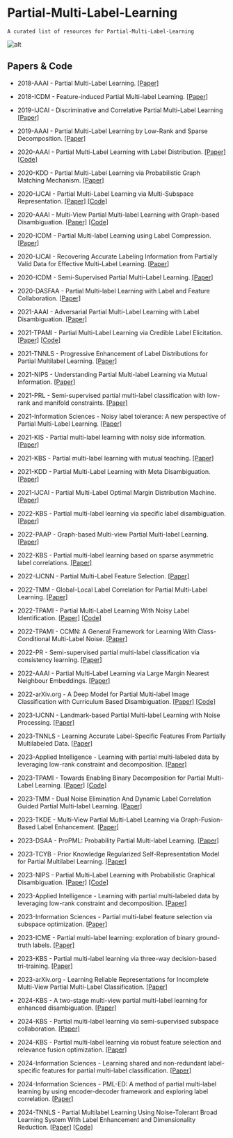 # Partial-Multi-Label-Learning
    A curated list of resources for Partial-Multi-Label-Learning
![alt](https://github.com/zhongjingyu1/Partial-Multi-Label-Learning/blob/main/Number_of_papers_published_on_partial_multi-label_learning.png)
## Papers & Code
* 2018-AAAI - Partial Multi-Label Learning. [[Paper]](https://aaai.org/papers/11644-partial-multi-label-learning/)
- 2018-ICDM - Feature-induced Partial Multi-label Learning. [[Paper]](https://cs.gmu.edu/~carlotta/publications/ICDM18_fPML.pdf) 
* 2019-IJCAI - Discriminative and Correlative Partial Multi-Label Learning [[Paper]](https://www.ijcai.org/Proceedings/2019/0512.pdf)
- 2019-AAAI - Partial Multi-Label Learning by Low-Rank and Sparse Decomposition. [[Paper]](https://aaai.org/papers/05016-partial-multi-label-learning-by-low-rank-and-sparse-decomposition/)
* 2020-AAAI - Partial Multi-Label Learning with Label Distribution. [[Paper]](https://aaai.org/papers/06510-partial-multi-label-learning-with-label-distribution/) [[Code]](https://github.com/palm-ml/PML_LD)
- 2020-KDD - Partial Multi-Label Learning via Probabilistic Graph Matching Mechanism. [[Paper]](https://www.kdd.org/kdd2020/accepted-papers/view/partial-multi-label-learning-via-probabilistic-graph-matching-mechanism)
* 2020-IJCAI - Partial Multi-Label Learning via Multi-Subspace Representation. [[Paper]](https://www.ijcai.org/Proceedings/2020/0362.pdf) [[Code]](https://github.com/SZU-AdvTech-2022/046-Partial-Multi-label-Learning-via-Multi-subspace-Representation)
- 2020-AAAI - Multi-View Partial Multi-label Learning with Graph-based Disambiguation. [[Paper]](http://palm.seu.edu.cn/zhangml/files/AAAI'20b.pdf) [[Code]](https://palm.seu.edu.cn/zhangml/) 
* 2020-ICDM - Partial Multi-label Learning using Label Compression. [[Paper]](https://repository.kaust.edu.sa/server/api/core/bitstreams/eab71b27-5fb0-4ccb-b19f-ac8a393b377d/content)
- 2020-IJCAI - Recovering Accurate Labeling Information from Partially Valid Data for Effective Multi-Label Learning. [[Paper]](https://arxiv.org/pdf/2006.11488.pdf)
* 2020-ICDM - Semi-Supervised Partial Multi-Label Learning. [[Paper]](https://ieeexplore.ieee.org/abstract/document/9338377)
- 2020-DASFAA - Partial Multi-label Learning with Label and Feature Collaboration. [[Paper]](https://link.springer.com/chapter/10.1007/978-3-030-59410-7_41)
* 2021-AAAI - Adversarial Partial Multi-Label Learning with Label Disambiguation. [[Paper]](https://aaai.org/papers/10568-adversarial-partial-multi-label-learning-with-label-disambiguation/)
- 2021-TPAMI - Partial Multi-Label Learning via Credible Label Elicitation. [[Paper]](https://ieeexplore.ieee.org/document/9057438) [[Code]](https://palm.seu.edu.cn/zhangml/)
* 2021-TNNLS - Progressive Enhancement of Label Distributions for Partial Multilabel Learning. [[Paper]](https://ieeexplore.ieee.org/document/9615493)
- 2021-NIPS - Understanding Partial Multi-label Learning via Mutual Information. [[Paper]](https://proceedings.neurips.cc/paper/2021/file/217c0e01c1828e7279051f1b6675745d-Paper.pdf)
* 2021-PRL - Semi-supervised partial multi-label classification with low-rank and manifold constraints. [[Paper]](https://www.sciencedirect.com/science/article/pii/S0167865521002828)
- 2021-Information Sciences - Noisy label tolerance: A new perspective of Partial Multi-Label Learning. [[Paper]](https://www.sciencedirect.com/science/article/pii/S0020025520309294) 
* 2021-KIS - Partial multi-label learning with noisy side information. [[Paper]](https://link.springer.com/article/10.1007/s10115-020-01527-3)
- 2021-KBS - Partial multi-label learning with mutual teaching. [[Paper]](https://www.sciencedirect.com/science/article/pii/S095070512030753X)
* 2021-KDD - Partial Multi-Label Learning with Meta Disambiguation. [[Paper]](http://www.xiemk.pro/publication/kdd21-pmlmd.pdf)
- 2021-IJCAI - Partial Multi-Label Optimal Margin Distribution Machine. [[Paper]](https://www.ijcai.org/proceedings/2021/0303.pdf)
* 2022-KBS - Partial multi-label learning via specific label disambiguation. [[Paper]](https://www.sciencedirect.com/science/article/pii/S0950705122005391)
- 2022-PAAP - Graph-based Multi-view Partial Multi-label Learning. [[Paper]](https://ieeexplore.ieee.org/document/10010429/)
* 2022-KBS - Partial multi-label learning based on sparse asymmetric label correlations. [[Paper]](https://www.sciencedirect.com/science/article/pii/S0950705122002696) 
- 2022-IJCNN - Partial Multi-Label Feature Selection. [[Paper]](https://ieeexplore.ieee.org/abstract/document/9892133)
* 2022-TMM - Global-Local Label Correlation for Partial Multi-Label Learning. [[Paper]](https://ieeexplore.ieee.org/document/9343691)
- 2022-TPAMI - Partial Multi-Label Learning With Noisy Label Identification. [[Paper]](https://ieeexplore.ieee.org/abstract/document/9354590) [[Code]](http://milkxie.github.io/code/PMLNIcode.zip)
* 2022-TPAMI - CCMN: A General Framework for Learning With Class-Conditional Multi-Label Noise. [[Paper]](https://ieeexplore.ieee.org/document/9674931)
- 2022-PR - Semi-supervised partial multi-label classification via consistency learning. [[Paper]](https://www.sciencedirect.com/science/article/pii/S003132032200320X)
* 2022-AAAI - Partial Multi-Label Learning via Large Margin Nearest Neighbour Embeddings. [[Paper]](https://ojs.aaai.org/index.php/AAAI/article/download/20628/version/18925/20387)
- 2022-arXiv.org - A Deep Model for Partial Multi-label Image Classification with Curriculum Based Disambiguation. [[Paper]](https://www.semanticscholar.org/paper/A-Deep-Model-for-Partial-Multi-Label-Image-with-Sun-Xie/74fab1d21cad37b2c4423b505151efd69f092bee) [[Code]](https://github.com/milkxie/PML-CDCR)
* 2023-IJCNN - Landmark-based Partial Multi-label Learning with Noise Processing. [[Paper]](https://ieeexplore.ieee.org/document/10191270)
- 2023-TNNLS - Learning Accurate Label-Specific Features From Partially Multilabeled Data. [[Paper]](https://ieeexplore.ieee.org/document/10043663)
* 2023-Applied Intelligence - Learning with partial multi-labeled data by leveraging low-rank constraint and decomposition. [[Paper]](https://link.springer.com/article/10.1007/s10489-022-03989-0)
- 2023-TPAMI - Towards Enabling Binary Decomposition for Partial Multi-Label Learning. [[Paper]](https://ieeexplore.ieee.org/document/10168295) [[Code]](https://palm.seu.edu.cn/zhangml/) 
* 2023-TMM - Dual Noise Elimination And Dynamic Label Correlation Guided Partial Multi-label Learning. [[Paper]](https://ieeexplore.ieee.org/document/10336552/authors#authors)
- 2023-TKDE - Multi-View Partial Multi-Label Learning via Graph-Fusion-Based Label Enhancement. [[Paper]](https://ieeexplore.ieee.org/document/9999508)
* 2023-DSAA - ProPML: Probability Partial Multi-label Learning. [[Paper]](https://ieeexplore.ieee.org/abstract/document/10302620)
- 2023-TCYB - Prior Knowledge Regularized Self-Representation Model for Partial Multilabel Learning. [[Paper]](https://ieeexplore.ieee.org/document/9533180)
* 2023-NIPS - Partial Multi-Label Learning with Probabilistic Graphical Disambiguation. [[Paper]](http://palm.seu.edu.cn/zhangml/files/NeurIPS'23c.pdf) [[Code]](https://palm.seu.edu.cn/zhangml/)
- 2023-Applied Intelligence - Learning with partial multi-labeled data by leveraging low-rank constraint and decomposition. [[Paper]](https://link.springer.com/article/10.1007/s10489-022-03989-0)
* 2023-Information Sciences - Partial multi-label feature selection via subspace optimization. [[Paper]](https://www.sciencedirect.com/science/article/pii/S0020025523011416)
- 2023-ICME - Partial multi-label learning: exploration of binary ground-truth labels. [[Paper]](https://ieeexplore.ieee.org/abstract/document/10219613/footnotes#footnotes)
* 2023-KBS - Partial multi-label learning via three-way decision-based tri-training. [[Paper]](https://www.sciencedirect.com/science/article/pii/S0950705123004938)
- 2023-arXiv.org - Learning Reliable Representations for Incomplete Multi-View Partial Multi-Label Classification. [[Paper]](https://www.semanticscholar.org/paper/Learning-Reliable-Representations-for-Incomplete-Liu-Wen/3b8104927237d2eee35fecee648b8606b165ea74)
* 2024-KBS - A two-stage multi-view partial multi-label learning for enhanced disambiguation. [[Paper]](https://www.sciencedirect.com/science/article/pii/S0950705124003150)
- 2024-KBS - Partial multi-label learning via semi-supervised subspace collaboration. [[Paper]](https://www.sciencedirect.com/science/article/pii/S0950705124000790)
* 2024-KBS - Partial multi-label learning via robust feature selection and relevance fusion optimization. [[Paper]](https://www.sciencedirect.com/science/article/pii/S0950705123011139)
- 2024-Information Sciences - Learning shared and non-redundant label-specific features for partial multi-label classification. [[Paper]](https://www.sciencedirect.com/science/article/pii/S0020025523015025)
* 2024-Information Sciences - PML-ED: A method of partial multi-label learning by using encoder-decoder framework and exploring label correlation. [[Paper]](https://www.sciencedirect.com/science/article/pii/S0020025524000781)
- 2024-TNNLS - Partial Multilabel Learning Using Noise-Tolerant Broad Learning System With Label Enhancement and Dimensionality Reduction. [[Paper]](https://xplorestaging.ieee.org/document/10416802) [[Code]](https://markwalton-tu.github.io/)
